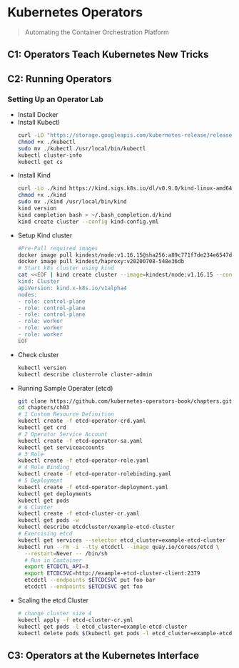 # Kubernetes Operators
> Automating the Container Orchestration Platform
## C1: Operators Teach Kubernetes New Tricks
## C2: Running Operators
### Setting Up an Operator Lab
- Install Docker
- Install Kubectl
  ```bash
  curl -LO "https://storage.googleapis.com/kubernetes-release/release/v1.16.15/bin/linux/amd64/kubectl"
  chmod +x ./kubectl
  sudo mv ./kubectl /usr/local/bin/kubectl
  kubectl cluster-info
  kubectl get cs
  ```
- Install Kind
  ```bash
  curl -Lo ./kind https://kind.sigs.k8s.io/dl/v0.9.0/kind-linux-amd64
  chmod +x ./kind
  sudo mv ./kind /usr/local/bin/kind 
  kind version
  kind completion bash > ~/.bash_completion.d/kind
  kind create cluster --config kind-config.yml 
  ```
- Setup Kind cluster
  ```bash
  #Pre-Pull required images
  docker image pull kindest/node:v1.16.15@sha256:a89c771f7de234e6547d43695c7ab047809ffc71a0c3b65aa54eda051c45ed20
  docker image pull kindest/haproxy:v20200708-548e36db
  # Start k8s cluster using kind
  cat <<EOF | kind create cluster --image=kindest/node:v1.16.15 --config -
  kind: Cluster
  apiVersion: kind.x-k8s.io/v1alpha4
  nodes:
  - role: control-plane
  - role: control-plane
  - role: control-plane
  - role: worker
  - role: worker
  - role: worker
  EOF
  ```
- Check cluster
  ```bash
  kubectl version
  kubectl describe clusterrole cluster-admin
  ```
- Running Sample Operater (etcd)
  ```bash
  git clone https://github.com/kubernetes-operators-book/chapters.git
  cd chapters/ch03
  # 1 Custom Resource Definition
  kubectl create -f etcd-operator-crd.yaml
  kubectl get crd
  # 2 Operator Service Account
  kubectl create -f etcd-operator-sa.yaml
  kubectl get serviceaccounts
  # 3 Role
  kubectl create -f etcd-operator-role.yaml
  # 4 Role Binding
  kubectl create -f etcd-operator-rolebinding.yaml
  # 5 Deployment
  kubectl create -f etcd-operator-deployment.yaml
  kubectl get deployments
  kubectl get pods
  # 6 Cluster
  kubectl create -f etcd-cluster-cr.yaml
  kubectl get pods -w
  kubectl describe etcdcluster/example-etcd-cluster
  # Exercising etcd
  kubectl get services --selector etcd_cluster=example-etcd-cluster
  kubectl run --rm -i --tty etcdctl --image quay.io/coreos/etcd \
    --restart=Never -- /bin/sh
    # Run in Container
    export ETCDCTL_API=3
    export ETCDCSVC=http://example-etcd-cluster-client:2379
    etcdctl --endpoints $ETCDCSVC put foo bar
    etcdctl --endpoints $ETCDCSVC get foo
  ```
- Scaling the etcd Cluster
  ```bash
  # change cluster size 4
  kubectl apply -f etcd-cluster-cr.yml
  kubectl get pods -l etcd_cluster=example-etcd-cluster
  kubectl delete pods $(kubectl get pods -l etcd_cluster=example-etcd-cluster | awk 'END{print $1}')
  ```
## C3: Operators at the Kubernetes Interface
